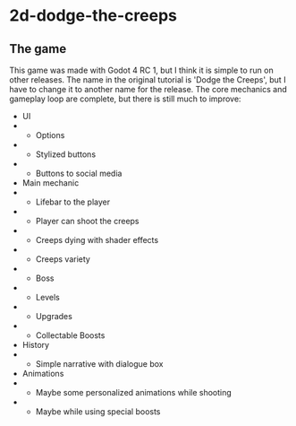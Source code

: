 # 2d-dodge-the-creeps

## The game
This game was made with Godot 4 RC 1, but I think it is simple to run on other releases. The name in the original tutorial is 'Dodge the Creeps', but I have to change it to another name for the release. The core mechanics and gameplay loop are complete, but there is still much to improve:

* UI
* * Options
* * Stylized buttons
* * Buttons to social media
* Main mechanic
* * Lifebar to the player
* * Player can shoot the creeps
* * Creeps dying with shader effects
* * Creeps variety
* * Boss
* * Levels
* * Upgrades
* * Collectable Boosts
* History
* * Simple narrative with dialogue box
* Animations
* * Maybe some personalized animations while shooting
* * Maybe while using special boosts
